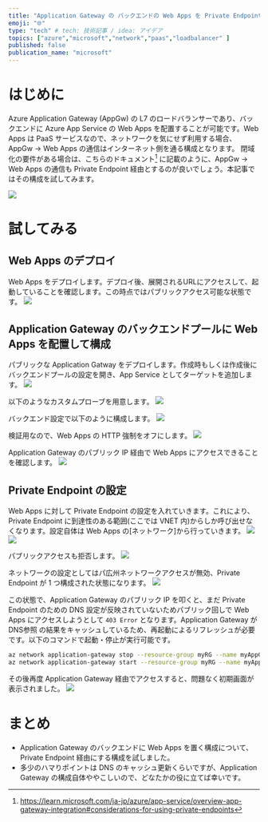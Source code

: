 ```yaml
---
title: "Application Gateway の バックエンドの Web Apps を Private Endpoint で保護する"
emoji: "🌐"
type: "tech" # tech: 技術記事 / idea: アイデア
topics: ["azure","microsoft","network","paas","loadbalancer" ]
published: false
publication_name: "microsoft"
---
```


# はじめに
Azure Application Gateway (AppGw) の L7 のロードバランサーであり、バックエンドに Azure App Service の Web Apps を配置することが可能です。Web Apps は PaaS サービスなので、ネットワークを気にせず利用する場合、AppGw -> Web Apps の通信はインターネット側を通る構成となります。
閉域化の要件がある場合は、こちらのドキュメント[^1] に記載のように、AppGw -> Web Apps の通信も Private Endpoint 経由とするのが良いでしょう。本記事ではその構成を試してみます。

![](/images/20240113-appgw-webapp-pe/private-endpoint-appgw.png)

[^1]: https://learn.microsoft.com/ja-jp/azure/app-service/overview-app-gateway-integration#considerations-for-using-private-endpoints

# 試してみる

## Web Apps のデプロイ
Web Apps をデプロイします。デプロイ後、展開されるURLにアクセスして、起動していることを確認します。この時点ではパブリックアクセス可能な状態です。
![](/images/20240113-appgw-webapp-pe/01.png)

## Application Gateway のバックエンドプールに Web Apps を配置して構成
パブリックな Application Gatway をデプロイします。作成時もしくは作成後にバックエンドプールの設定を開き、App Service としてターゲットを追加します。 
![](/images/20240113-appgw-webapp-pe/02.png)

以下のようなカスタムプローブを用意します。
![](/images/20240113-appgw-webapp-pe/03.png)

バックエンド設定で以下のように構成します。
![](/images/20240113-appgw-webapp-pe/04.png)

検証用なので、Web Apps の HTTP 強制をオフにします。
![](/images/20240113-appgw-webapp-pe/05.png)

Application Gateway のパブリック IP 経由で Web Apps にアクセスできることを確認します。
![](/images/20240113-appgw-webapp-pe/06.png)

## Private Endpoint の設定
Web Apps に対して Private Endpoint の設定を入れていきます。これにより、Private Endpoint に到達性のある範囲(ここでは VNET 内)からしか呼び出せなくなります。設定自体は Web Apps の[ネットワーク]から行っていきます。
![](/images/20240113-appgw-webapp-pe/07.png)
![](/images/20240113-appgw-webapp-pe/08.png)

パブリックアクセスも拒否します。
![](/images/20240113-appgw-webapp-pe/09.png)

ネットワークの設定としてはパ広州ネットワークアクセスが無効、Private Endpoint が 1 つ構成された状態になります。
![](/images/20240113-appgw-webapp-pe/10.png)

この状態で、Application Gateway のパブリック IP を叩くと、まだ Private Endpoint のための DNS 設定が反映されていないためパブリック回しで Web Apps にアクセスしようとして `403 Error` となります。Application Gateway が DNS参照 の結果をキャッシュしているため、再起動によるリフレッシュが必要です。以下のコマンドで起動・停止が実行可能です。

```bash
az network application-gateway stop --resource-group myRG --name myAppGw
az network application-gateway start --resource-group myRG --name myAppGw
```

その後再度 Application Gateway 経由でアクセスすると、問題なく初期画面が表示されました。
![](/images/20240113-appgw-webapp-pe/11.png)

# まとめ
- Application Gateway のバックエンドに Web Apps を置く構成について、Private Endpoint 経由にする構成を試しました。
- 多少のハマりポイントは DNS のキャッシュ更新くらいですが、Application Gateway の構成自体ややこしいので、どなたかの役に立てば幸いです。